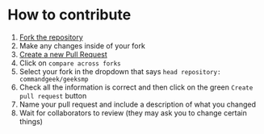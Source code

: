 # How to contribute
1. [Fork the repository](https://github.com/commandgeek/geeksmp/fork)
2. Make any changes inside of your fork
3. [Create a new Pull Request](https://github.com/commandgeek/geeksmp/compare)
4. Click on `compare across forks`
5. Select your fork in the dropdown that says `head repository: commandgeek/geeksmp`
6. Check all the information is correct and then click on the green `Create pull request` button
7. Name your pull request and include a description of what you changed
8. Wait for collaborators to review (they may ask you to change certain things)